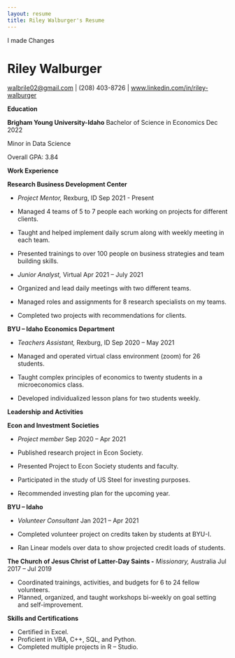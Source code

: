 ```yaml
---
layout: resume
title: Riley Walburger's Resume
---
```

I made Changes
# Riley Walburger

walbrile02@gmail.com | (208) 403-8726 | www.linkedin.com/in/riley-walburger

**Education**

**Brigham Young University-Idaho** Bachelor of Science in Economics Dec 2022

Minor in Data Science

Overall GPA: 3.84

**Work Experience**

**Research Business Development Center**

- _Project Mentor,_ Rexburg, ID Sep 2021 - Present

- Managed 4 teams of 5 to 7 people each working on projects for different clients.
- Taught and helped implement daily scrum along with weekly meeting in each team.
- Presented trainings to over 100 people on business strategies and team building skills.

- _Junior Analyst,_ Virtual Apr 2021 – July 2021

- Organized and lead daily meetings with two different teams.
- Managed roles and assignments for 8 research specialists on my teams.
- Completed two projects with recommendations for clients.

**BYU – Idaho Economics Department**

- _Teachers Assistant,_ Rexburg, ID Sep 2020 – May 2021

- Managed and operated virtual class environment (zoom) for 26 students.
- Taught complex principles of economics to twenty students in a microeconomics class.
- Developed individualized lesson plans for two students weekly.

**Leadership and Activities**

**Econ and Investment Societies**

- _Project member_ Sep 2020 – Apr 2021

- Published research project in Econ Society.
- Presented Project to Econ Society students and faculty.
- Participated in the study of US Steel for investing purposes.
- Recommended investing plan for the upcoming year.

**BYU – Idaho**

- _Volunteer Consultant_ Jan 2021 – Apr 2021

- Completed volunteer project on credits taken by students at BYU-I.
- Ran Linear models over data to show projected credit loads of students.

**The Church of Jesus Christ of Latter-Day Saints -** _Missionary,_ Australia Jul 2017 – Jul 2019

- Coordinated trainings, activities, and budgets for 6 to 24 fellow volunteers.
- Planned, organized, and taught workshops bi-weekly on goal setting and self-improvement.

**Skills and Certifications**

- Certified in Excel.
- Proficient in VBA, C++, SQL, and Python.
- Completed multiple projects in R – Studio.
<!-- ### Footer

Last updated: May 2013 -->


